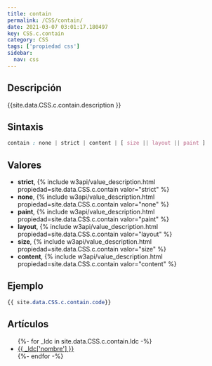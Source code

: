 ```yaml
---
title: contain
permalink: /CSS/contain/
date: 2021-03-07 03:01:17.180497
key: CSS.c.contain
category: CSS
tags: ['propiedad css']
sidebar: 
  nav: css
---
```


## Descripción
{{site.data.CSS.c.contain.description }}

## Sintaxis
~~~css
contain : none | strict | content | [ size || layout || paint ]
~~~

## Valores
* **strict**,  {% include w3api/value_description.html propiedad=site.data.CSS.c.contain valor="strict" %}
* **none**,  {% include w3api/value_description.html propiedad=site.data.CSS.c.contain valor="none" %}
* **paint**,  {% include w3api/value_description.html propiedad=site.data.CSS.c.contain valor="paint" %}
* **layout**,  {% include w3api/value_description.html propiedad=site.data.CSS.c.contain valor="layout" %}
* **size**,  {% include w3api/value_description.html propiedad=site.data.CSS.c.contain valor="size" %}
* **content**,  {% include w3api/value_description.html propiedad=site.data.CSS.c.contain valor="content" %}

## Ejemplo
~~~css
{{ site.data.CSS.c.contain.code}}
~~~

## Artículos
<ul>
{%- for _ldc in site.data.CSS.c.contain.ldc -%}
   <li>
       <a href="{{_ldc['url'] }}">{{ _ldc['nombre'] }}</a>
   </li>
{%- endfor -%}
</ul>
